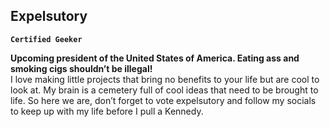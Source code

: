 ## Expelsutory

**`Certified Geeker`**

**Upcoming president of the United States of America. Eating ass and smoking cigs shouldn’t be illegal!** <br>
I love making little projects that bring no benefits to your life but are cool to look at. My brain is a cemetery full of cool ideas that need to be brought to life.
So here we are, don’t forget to vote expelsutory and follow my socials to keep up with my life before I pull a Kennedy.
